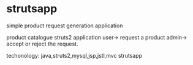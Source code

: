 # strutsapp
simple product request generation application

product catalogue struts2 application
user-> request a product
admin-> accept or reject the request.

techonology: java,struts2,mysql,jsp,jstl,mvc
strutsapp
